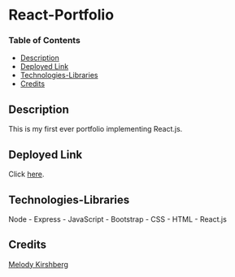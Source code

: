 # React-Portfolio

### Table of Contents 
* [Description](#description) 
* [Deployed Link](#deployed-link)
* [Technologies-Libraries](#technologies-libraries) 
* [Credits](#credits) 

## Description
This is my first ever portfolio implementing React.js. 

## Deployed Link
Click [here](https://nameless-atoll-94518.herokuapp.com/).

## Technologies-Libraries
Node - Express - JavaScript - Bootstrap - CSS - HTML - React.js 

## Credits
[Melody Kirshberg](https://github.com/verlitas)  